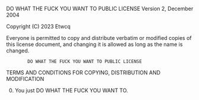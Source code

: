 DO WHAT THE FUCK YOU WANT TO PUBLIC LICENSE
                    Version 2, December 2004
  
 Copyright (C) 2023 Etwcq
 
 Everyone is permitted to copy and distribute verbatim or modified
 copies of this license document, and changing it is allowed as long
 as the name is changed.
  
            DO WHAT THE FUCK YOU WANT TO PUBLIC LICENSE
   TERMS AND CONDITIONS FOR COPYING, DISTRIBUTION AND MODIFICATION
  
  0. You just DO WHAT THE FUCK YOU WANT TO.
